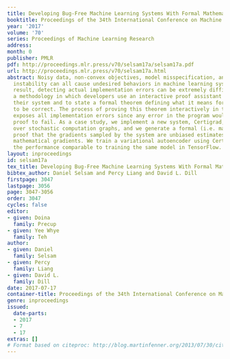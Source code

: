 ```yaml
---
title: Developing Bug-Free Machine Learning Systems With Formal Mathematics
booktitle: Proceedings of the 34th International Conference on Machine Learning
year: '2017'
volume: '70'
series: Proceedings of Machine Learning Research
address: 
month: 0
publisher: PMLR
pdf: http://proceedings.mlr.press/v70/selsam17a/selsam17a.pdf
url: http://proceedings.mlr.press/v70/selsam17a.html
abstract: Noisy data, non-convex objectives, model misspecification, and numerical
  instability can all cause undesired behaviors in machine learning systems. As a
  result, detecting actual implementation errors can be extremely difficult. We demonstrate
  a methodology in which developers use an interactive proof assistant to both implement
  their system and to state a formal theorem defining what it means for their system
  to be correct. The process of proving this theorem interactively in the proof assistant
  exposes all implementation errors since any error in the program would cause the
  proof to fail. As a case study, we implement a new system, Certigrad, for optimizing
  over stochastic computation graphs, and we generate a formal (i.e. machine-checkable)
  proof that the gradients sampled by the system are unbiased estimates of the true
  mathematical gradients. We train a variational autoencoder using Certigrad and find
  the performance comparable to training the same model in TensorFlow.
layout: inproceedings
id: selsam17a
tex_title: Developing Bug-Free Machine Learning Systems With Formal Mathematics
bibtex_author: Daniel Selsam and Percy Liang and David L. Dill
firstpage: 3047
lastpage: 3056
page: 3047-3056
order: 3047
cycles: false
editor:
- given: Doina
  family: Precup
- given: Yee Whye
  family: Teh
author:
- given: Daniel
  family: Selsam
- given: Percy
  family: Liang
- given: David L.
  family: Dill
date: 2017-07-17
container-title: Proceedings of the 34th International Conference on Machine Learning
genre: inproceedings
issued:
  date-parts:
  - 2017
  - 7
  - 17
extras: []
# Format based on citeproc: http://blog.martinfenner.org/2013/07/30/citeproc-yaml-for-bibliographies/
---
```

